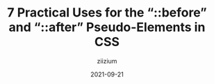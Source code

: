---
author: ziizium
date: 2021-09-21
permalink: false
publisher: css
tags:
  - css
  - selectors
target_url: https://css-tricks.com/7-practical-uses-for-the-before-and-after-pseudo-elements-in-css/
title: "7 Practical Uses for the “::before” and “::after” Pseudo-Elements in CSS"
---